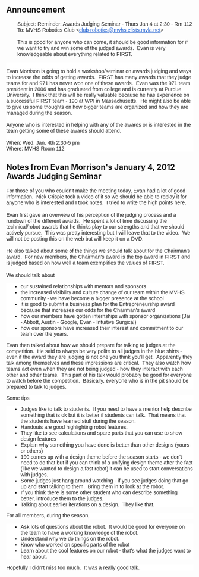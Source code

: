      
  
  <div class="content">
    <div class="field field-name-body field-type-text-with-summary field-label-hidden"><div class="field-items"><div class="field-item even"><h2>Announcement</h2><p style="padding-left: 30px;"><span style="color: #222222; font-family: arial, sans-serif; line-height: normal; background-color: rgba(255, 255, 255, 0.917969);">Subject: Reminder: Awards Judging Seminar - Thurs Jan 4 at 2:30 - Rm 112</span><br style="color: #222222; font-family: arial, sans-serif; line-height: normal; background-color: rgba(255, 255, 255, 0.917969);" /><span style="color: #222222; font-family: arial, sans-serif; line-height: normal; background-color: rgba(255, 255, 255, 0.917969);">To: MVHS Robotics Club &lt;</span><a style="color: #1155cc; font-family: arial, sans-serif; line-height: normal; background-color: rgba(255, 255, 255, 0.917969);" href="mailto:club-robotics@mvhs.elists.mvla.net" target="_blank">club-robotics@mvhs.elists.mvla.net</a><span style="color: #222222; font-family: arial, sans-serif; line-height: normal; background-color: rgba(255, 255, 255, 0.917969);">&gt;</span><br style="color: #222222; font-family: arial, sans-serif; line-height: normal; background-color: rgba(255, 255, 255, 0.917969);" /><br style="color: #222222; font-family: arial, sans-serif; line-height: normal; background-color: rgba(255, 255, 255, 0.917969);" /><span style="color: #222222; font-family: arial, sans-serif; line-height: normal; background-color: rgba(255, 255, 255, 0.917969);">This is good for anyone who can come, it should be good information for if we want to try and win some of the judged awards.  Evan is very knowledgeable about everything related to FIRST.</span><br style="color: #222222; font-family: arial, sans-serif; line-height: normal; background-color: rgba(255, 255, 255, 0.917969);" /></p><div class="gmail_quote" style="color: #222222; font-family: arial, sans-serif; line-height: normal; background-color: rgba(255, 255, 255, 0.917969);"><br />Evan Morrison is going to hold a workshop/seminar on awards judging and ways to increase the odds of getting awards.  FIRST has many awards that they judge teams for and 971 has never won one of these awards.  Evan was the 971 team president in 2006 and has graduated from college and is currently at Purdue University.  I think that this will be really valuable because he has experience on a successful FIRST team - 190 at WPI in Massachusetts.  He might also be able to give us some thoughts on how bigger teams are organized and how they are managed during the season.  <br /><br />Anyone who is interested in helping with any of the awards or is interested in the team getting some of these awards should attend.<br /><br />When: Wed. Jan. 4th 2:30-5 pm<br />Where: MVHS Room 112</div><h2>Notes from Evan Morrison's January 4, 2012 Awards Judging Seminar</h2><p><span style="color: #222222; font-family: arial, sans-serif; line-height: normal; background-color: rgba(255, 255, 255, 0.917969);">For those of you who couldn't make the meeting today, Evan had a lot of good information.  Nick Crispie took a video of it so we should be able to replay it for anyone who is interested and I took notes.  I tried to write the high points here.</span><br style="color: #222222; font-family: arial, sans-serif; line-height: normal; background-color: rgba(255, 255, 255, 0.917969);" /><br style="color: #222222; font-family: arial, sans-serif; line-height: normal; background-color: rgba(255, 255, 255, 0.917969);" /><span style="color: #222222; font-family: arial, sans-serif; line-height: normal; background-color: rgba(255, 255, 255, 0.917969);">Evan first gave an overview of his perception of the judging process and a rundown of the different awards.  He spent a lot of time discussing the technical/robot awards that he thinks play to our strengths and that we should actively pursue.  This was pretty interesting but I will leave that to the video.  We will not be posting this on the web but will keep it on a DVD.</span><br style="color: #222222; font-family: arial, sans-serif; line-height: normal; background-color: rgba(255, 255, 255, 0.917969);" /><br style="color: #222222; font-family: arial, sans-serif; line-height: normal; background-color: rgba(255, 255, 255, 0.917969);" /><span style="color: #222222; font-family: arial, sans-serif; line-height: normal; background-color: rgba(255, 255, 255, 0.917969);">He also talked about some of the things we should talk about for the Chairman's award.  For new members, the Chairman's award is the top award in FIRST and is judged based on how well a team exemplifies the values of FIRST.  </span><br style="color: #222222; font-family: arial, sans-serif; line-height: normal; background-color: rgba(255, 255, 255, 0.917969);" /><br style="color: #222222; font-family: arial, sans-serif; line-height: normal; background-color: rgba(255, 255, 255, 0.917969);" /><span style="color: #222222; font-family: arial, sans-serif; line-height: normal; background-color: rgba(255, 255, 255, 0.917969);">We should talk about </span><br style="color: #222222; font-family: arial, sans-serif; line-height: normal; background-color: rgba(255, 255, 255, 0.917969);" /></p><p></p><ul style="color: #222222; font-family: arial, sans-serif; line-height: normal; background-color: rgba(255, 255, 255, 0.917969);"><li style="margin-left: 15px;">our sustained relationships with mentors and sponsors</li><li style="margin-left: 15px;">the increased visibility and culture change of our team within the MVHS community - we have become a bigger presence at the school</li><li style="margin-left: 15px;">it is good to submit a business plan for the Entrepreneurship award because that increases our odds for the Chairman's award</li><li style="margin-left: 15px;">how our members have gotten internships with sponsor organizations (Jai - Abbott, Austin - Google, Evan - Intuitive Surgical)</li><li style="margin-left: 15px;">how our sponsors have increased their interest and commitment to our team over the years.</li></ul><p style="color: #222222; font-family: arial, sans-serif; line-height: normal; background-color: rgba(255, 255, 255, 0.917969);">Evan then talked about how we should prepare for talking to judges at the competition.  He said to always be very polite to all judges in the blue shirts - even if the award they are judging is not one you think you'll get.  Apparently they talk among themselves and these impressions are critical.  They also watch how teams act even when they are not being judged - how they interact with each other and other teams.  This part of his talk would probably be good for everyone to watch before the competition.  Basically, everyone who is in the pit should be prepared to talk to judges.</p><p style="color: #222222; font-family: arial, sans-serif; line-height: normal; background-color: rgba(255, 255, 255, 0.917969);">Some tips</p><ul style="color: #222222; font-family: arial, sans-serif; line-height: normal; background-color: rgba(255, 255, 255, 0.917969);"><li style="margin-left: 15px;">Judges like to talk to students.  If you need to have a mentor help describe something that is ok but it is better if students can talk.  That means that the students have learned stuff during the season.</li><li style="margin-left: 15px;">Handouts are good highlighting robot features.  </li><li style="margin-left: 15px;">They like to see calculations and spare parts that you can use to show design features</li><li style="margin-left: 15px;">Explain why something you have done is better than other designs (yours or others)</li><li style="margin-left: 15px;">190 comes up with a design theme before the season starts - we don't need to do that but if you can think of a unifying design theme after the fact (like we wanted to design a fast robot) it can be used to start conversations with judges.</li><li style="margin-left: 15px;">Some judges just hang around watching - if you see judges doing that go up and start talking to them.  Bring them in to look at the robot.</li><li style="margin-left: 15px;">If you think there is some other student who can describe something better, introduce them to the judges.</li><li style="margin-left: 15px;">Talking about earlier iterations on a design.  They like that.</li></ul><p style="color: #222222; font-family: arial, sans-serif; line-height: normal; background-color: rgba(255, 255, 255, 0.917969);">For all members, during the season,</p><ul style="color: #222222; font-family: arial, sans-serif; line-height: normal; background-color: rgba(255, 255, 255, 0.917969);"><li style="margin-left: 15px;">Ask lots of questions about the robot.  It would be good for everyone on the team to have a working knowledge of the robot. </li><li style="margin-left: 15px;">Understand why we do things on the robot.</li><li style="margin-left: 15px;">Know who worked on specific parts of the robot</li><li style="margin-left: 15px;">Learn about the cool features on our robot - that's what the judges want to hear about.</li></ul><p style="color: #222222; font-family: arial, sans-serif; line-height: normal; background-color: rgba(255, 255, 255, 0.917969);">Hopefully I didn't miss too much.  It was a really good talk.</p></div></div></div>  </div>

  
  
</div>
  </div>
</div>
  </div>
    </div>